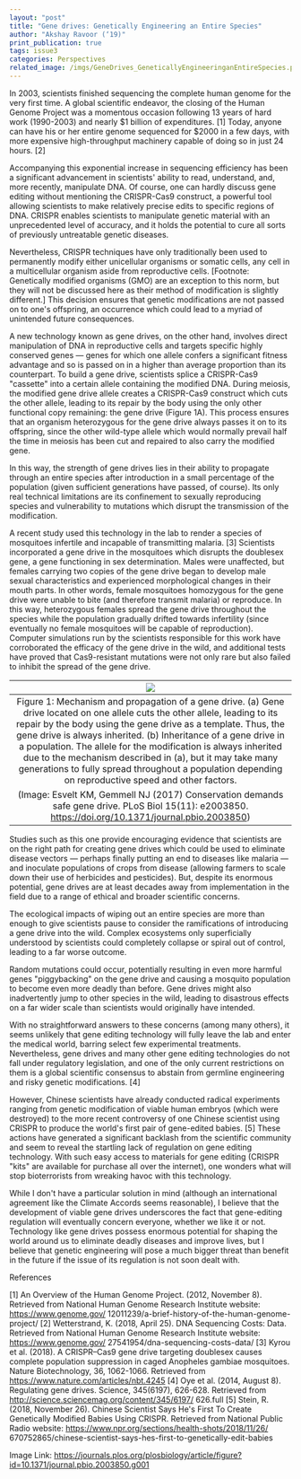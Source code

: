```yaml
---
layout: "post"
title: "Gene drives: Genetically Engineering an Entire Species"
author: "Akshay Ravoor (‘19)"
print_publication: true
tags: issue3
categories: Perspectives
related_image: /imgs/GeneDrives_GeneticallyEngineeringanEntireSpecies.png
---
```


In 2003, scientists finished sequencing the complete human genome for the very first time. A global scientific endeavor, the closing of the Human Genome Project was a momentous occasion following 13 years of hard work (1990-2003) and nearly $1 billion of expenditures. [1] Today, anyone can have his or her entire genome sequenced for $2000 in a few days, with more expensive high-throughput machinery capable of doing so in just 24 hours. [2] 

Accompanying this exponential increase in sequencing efficiency has been a significant advancement in scientists' ability to read, understand, and, more recently, manipulate DNA. Of course, one can hardly discuss gene editing without mentioning the CRISPR-Cas9 construct, a powerful tool allowing scientists to make relatively precise edits to specific regions of DNA. CRISPR enables scientists to manipulate genetic material with an unprecedented level of accuracy, and it holds the potential to cure all sorts of previously untreatable genetic diseases. 

Nevertheless, CRISPR techniques have only traditionally been used to permanently modify either unicellular organisms or somatic cells, any cell in a multicellular organism aside from reproductive cells. [Footnote: Genetically modified organisms (GMO) are an exception to this norm, but they will not be discussed here as their method of modification is slightly different.] This decision ensures that genetic modifications are not passed on to one's offspring, an occurrence which could lead to a myriad of unintended future consequences. 

A new technology known as gene drives, on the other hand, involves direct manipulation of DNA in reproductive cells and targets specific highly conserved genes — genes for which one allele confers a significant fitness advantage and so is passed on in a higher than average proportion than its counterpart. To build a gene drive, scientists splice a CRISPR-Cas9 "cassette" into a certain allele containing the modified DNA. During meiosis, the modified gene drive allele creates a CRISPR-Cas9 construct which cuts the other allele, leading to its repair by the body using the only other functional copy remaining: the gene drive (Figure 1A). This process ensures that an organism heterozygous for the gene drive always passes it on to its offspring, since the other wild-type allele which would normally prevail half the time in meiosis has been cut and repaired to also carry the modified gene.

In this way, the strength of gene drives lies in their ability to propagate through an entire species after introduction in a small percentage of the population (given sufficient generations have passed, of course). Its only real technical limitations are its confinement to sexually reproducing species and vulnerability to mutations which disrupt the transmission of the modification. 

A recent study used this technology in the lab to render a species of mosquitoes infertile and incapable of transmitting malaria. [3] Scientists incorporated a gene drive in the mosquitoes which disrupts the doublesex gene, a gene functioning in sex determination. Males were unaffected, but females carrying two copies of the gene drive began to develop male sexual characteristics and experienced morphological changes in their mouth parts. In other words, female mosquitoes homozygous for the gene drive were unable to bite (and therefore transmit malaria) or reproduce. In this way, heterozygous females spread the gene drive throughout the species while the population gradually drifted towards infertility (since eventually no female mosquitoes will be capable of reproduction). Computer simulations run by the scientists responsible for this work have corroborated the efficacy of the gene drive in the wild, and additional tests have proved that Cas9-resistant mutations were not only rare but also failed to inhibit the spread of the gene drive.

<!--excerpt-->

| ![](/imgs/GeneDrives_GeneticallyEngineeringanEntireSpecies.png) | 
|:--:| 
|Figure 1: Mechanism and propagation of a gene drive. (a) Gene drive located on one allele cuts the other allele, leading to its repair by the body using the gene drive as a template. Thus, the gene drive is always inherited. (b) Inheritance of a gene drive in a population. The allele for the modification is always inherited due to the mechanism described in (a), but it may take many generations to fully spread throughout a population depending on reproductive speed and other factors.
(Image: Esvelt KM, Gemmell NJ (2017) Conservation demands safe gene drive. PLoS Biol 15(11): e2003850. https://doi.org/10.1371/journal.pbio.2003850)|

Studies such as this one provide encouraging evidence that scientists are on the right path for creating gene drives which could be used to eliminate disease vectors — perhaps finally putting an end to diseases like malaria — and inoculate populations of crops from disease (allowing farmers to scale down their use of herbicides and pesticides). But, despite its enormous potential, gene drives are at least decades away from implementation in the field due to a range of ethical and broader scientific concerns.

The ecological impacts of wiping out an entire species are more than enough to give scientists pause to consider the ramifications of introducing a gene drive into the wild. Complex ecosystems only superficially understood by scientists could completely collapse or spiral out of control, leading to a far worse outcome.

Random mutations could occur, potentially resulting in even more harmful genes "piggybacking" on the gene drive and causing a mosquito population to become even more deadly than before. Gene drives might also inadvertently jump to other species in the wild, leading to disastrous effects on a far wider scale than scientists would originally have intended.

With no straightforward answers to these concerns (among many others), it seems unlikely that gene editing technology will fully leave the lab and enter the medical world, barring select few experimental treatments. Nevertheless, gene drives and many other gene editing technologies do not fall under regulatory legislation, and one of the only current restrictions on them is a global scientific consensus to abstain from germline engineering and risky genetic modifications. [4]

However, Chinese scientists have already conducted radical experiments ranging from genetic modification of viable human embryos (which were destroyed) to the more recent controversy of one Chinese scientist using CRISPR to produce the world's first pair of gene-edited babies. [5] These actions have generated a significant backlash from the scientific community and seem to reveal the startling lack of regulation on gene editing technology. With such easy access to materials for gene editing (CRISPR "kits" are available for purchase all over the internet), one wonders what will stop bioterrorists from wreaking havoc with this technology.

While I don't have a particular solution in mind (although an international agreement like the Climate Accords seems reasonable), I believe that the development of viable gene drives underscores the fact that gene-editing regulation will eventually concern everyone, whether we like it or not. Technology like gene drives possess enormous potential for shaping the world around us to eliminate deadly diseases and improve lives, but I believe that genetic engineering will pose a much bigger threat than benefit in the future if the issue of its regulation is not soon dealt with.


References

[1] An Overview of the Human Genome Project. (2012, November 8). Retrieved from 
     National Human Genome Research Institute website: https://www.genome.gov/ 
     12011239/a-brief-history-of-the-human-genome-project/ 
[2] Wetterstrand, K. (2018, April 25). DNA Sequencing Costs: Data. Retrieved from 
     National Human Genome Research Institute website: https://www.genome.gov/ 
     27541954/dna-sequencing-costs-data/ 
[3] Kyrou et al. (2018). A CRISPR–Cas9 gene drive targeting doublesex 
     causes complete population suppression in caged Anopheles gambiae 
     mosquitoes. Nature Biotechnology, 36, 1062-1066. Retrieved from 
     https://www.nature.com/articles/nbt.4245 
[4] Oye et al. (2014, August 8). Regulating gene drives. Science, 345(6197), 
     626-628. Retrieved from http://science.sciencemag.org/content/345/6197/ 
     626.full 
[5] Stein, R. (2018, November 26). Chinese Scientist Says He's First To Create 
     Genetically Modified Babies Using CRISPR. Retrieved from National Public 
     Radio website: https://www.npr.org/sections/health-shots/2018/11/26/ 
     670752865/chinese-scientist-says-hes-first-to-genetically-edit-babies 

Image Link: https://journals.plos.org/plosbiology/article/figure?id=10.1371/journal.pbio.2003850.g001
